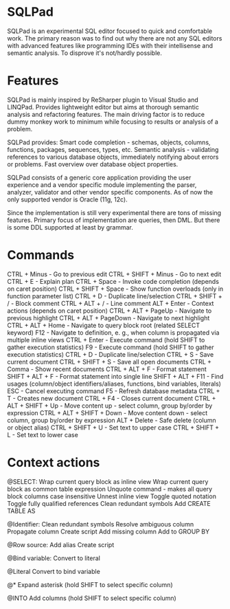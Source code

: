 SQLPad
======

SQLPad is an experimental SQL editor focused to quick and comfortable work.
The primary reason was to find out why there are not any SQL editors with advanced features
like programming IDEs with their intellisense and semantic analysis. To disprove it's not/hardly possible.

Features
========
SQLPad is mainly inspired by ReSharper plugin to Visual Studio and LINQPad. Provides lightweight editor
but aims at thorough semantic analysis and refactoring features. The main driving factor is to reduce
dummy monkey work to minimum while focusing to results or analysis of a problem.

SQLPad provides:
Smart code completion - schemas, objects, columns, functions, packages, sequences, types, etc.
Semantic analysis - validating references to various database objects, immediately notifying about errors or problems.
Fast overview over database object properties.

SQLPad consists of a generic core application providing the user experience and a vendor specific module implementing
the parser, analyzer, validator and other vendor specific components. As of now the only supported vendor is Oracle (11g, 12c).

Since the implementation is still very experimental there are tons of missing features. Primary focus of implementation are queries, then DML. But there is some DDL supported at least by grammar.

Commands
========
CTRL + Minus               - Go to previous edit
CTRL + SHIFT + Minus       - Go to next edit
CTRL + E                   - Explain plan
CTRL + Space               - Invoke code completion (depends on caret position)
CTRL + SHIFT + Space       - Show function overloads (only in function parameter list)
CTRL + D                   - Duplicate line/selection
CTRL + SHIFT + /           - Block comment
CTRL + ALT + /             - Line comment
ALT + Enter                - Context actions (depends on caret position)
CTRL + ALT + PageUp        - Navigate to previous highlight
CTRL + ALT + PageDown      - Navigate to next highlight
CTRL + ALT + Home          - Navigate to query block root (related SELECT keyword)
F12				           - Navigate to definition, e. g., when column is propagated via multiple inline views
CTRL + Enter               - Execute command (hold SHIFT to gather execution statistics)
F9                         - Execute command (hold SHIFT to gather execution statistics)
CTRL + D                   - Duplicate line/selection
CTRL + S                   - Save current document
CTRL + SHIFT + S           - Save all open documents
CTRL + Comma               - Show recent documents
CTRL + ALT + F             - Format statement
SHIFT + ALT + F            - Format statement into single line
SHIFT + ALT + F11          - Find usages (column/object identifiers/aliases, functions, bind variables, literals)
ESC                        - Cancel executing command
F5                         - Refresh database metadata
CTRL + T                   - Creates new document
CTRL + F4                  - Closes current document
CTRL + ALT + SHIFT + Up    - Move content up - select column, group by/order by expression
CTRL + ALT + SHIFT + Down  - Move content down - select column, group by/order by expression
ALT + Delete               - Safe delete (column or object alias)
CTRL + SHIFT + U           - Set text to upper case
CTRL + SHIFT + L           - Set text to lower case

Context actions
===============
@SELECT:
Wrap current query block as inline view
Wrap current query block as common table expression
Unquote command - makes all query block columns case insensitive
Unnest inline view
Toggle quoted notation
Toggle fully qualified references
Clean redundant symbols
Add CREATE TABLE AS

@Identifier:
Clean redundant symbols
Resolve ambiguous column
Propagate column
Create script
Add missing column
Add to GROUP BY

@Row source:
Add alias
Create script

@Bind variable:
Convert to literal

@Literal
Convert to bind variable

@*
Expand asterisk (hold SHIFT to select specific column)

@INTO
Add columns (hold SHIFT to select specific column)
